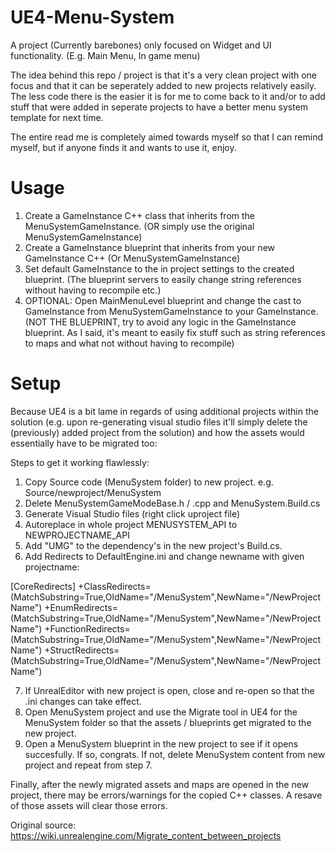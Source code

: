 # UE4-Menu-System
A project (Currently barebones) only focused on Widget and UI functionality. (E.g. Main Menu, In game menu)

<p>The idea behind this repo / project is that it's a very clean project with one focus and that it can be seperately added to new projects relatively easily. The less code there is the easier it is for me to come back to it and/or to add stuff that were added in seperate projects to have a better menu system template for next time.</p>

<p>The entire read me is completely aimed towards myself so that I can remind myself, but if anyone finds it and wants to use it, enjoy. 

# Usage
1. Create a GameInstance C++ class that inherits from the MenuSystemGameInstance. (OR simply use the original MenuSystemGameInstance)
2. Create a GameInstance blueprint that inherits from your new GameInstance C++ (Or MenuSystemGameInstance)
3. Set default GameInstance to the in project settings to the created blueprint. (The blueprint servers to easily change string references without having to recompile etc.)
4. OPTIONAL: Open MainMenuLevel blueprint and change the cast to GameInstance from MenuSystemGameInstance to your GameInstance. (NOT THE BLUEPRINT, try to avoid any logic in the GameInstance blueprint. As I said, it's meant to easily fix stuff such as string references to maps and what not without having to recompile)

# Setup
Because UE4 is a bit lame in regards of using additional projects within the solution (e.g. upon re-generating visual studio files it'll simply delete the (previously) added project from the solution) and how the assets would essentially have to be migrated too:

Steps to get it working flawlessly:

1. Copy Source code (MenuSystem folder) to new project. e.g. Source/newproject/MenuSystem 
2. Delete MenuSystemGameModeBase.h / .cpp and MenuSystem.Build.cs
3. Generate Visual Studio files (right click uproject file)
4. Autoreplace in whole project MENUSYSTEM_API to NEWPROJECTNAME_API
5. Add "UMG" to the dependency's in the new project's Build.cs.
6. Add Redirects to DefaultEngine.ini and change newname with given projectname:

[CoreRedirects]
+ClassRedirects=(MatchSubstring=True,OldName="/MenuSystem",NewName="/NewProjectName")
+EnumRedirects=(MatchSubstring=True,OldName="/MenuSystem",NewName="/NewProjectName")
+FunctionRedirects=(MatchSubstring=True,OldName="/MenuSystem",NewName="/NewProjectName")
+StructRedirects=(MatchSubstring=True,OldName="/MenuSystem",NewName="/NewProjectName")

7. If UnrealEditor with new project is open, close and re-open so that the .ini changes can take effect.
8. Open MenuSystem project and use the Migrate tool in UE4 for the MenuSystem folder so that the assets / blueprints get migrated to the new project.
9. Open a MenuSystem blueprint in the new project to see if it opens succesfully. If so, congrats. If not, delete MenuSystem content from new project and repeat from step 7.

Finally, after the newly migrated assets and maps are opened in the new project, there may be errors/warnings for the copied C++ classes. A resave of those assets will clear those errors.

Original source:
https://wiki.unrealengine.com/Migrate_content_between_projects





